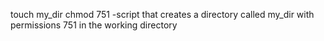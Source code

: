touch my_dir chmod 751 -script that creates a directory called my_dir with permissions 751 in the working directory
